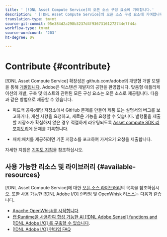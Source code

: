 ```yaml
---
title: ' [!DNL Asset Compute Service]의 오픈 소스 구성 요소에 기여합니다.'
description: ' [!DNL Asset Compute Service]의 오픈 소스 구성 요소에 기여합니다.'
translation-type: tm+mt
source-git-commit: 95e384d2a298b3237d4f93673161272744e7f44a
workflow-type: tm+mt
source-wordcount: '203'
ht-degree: 0%

---
```



# Contribute {#contribute}

[!DNL Asset Compute Service] 확장성은 github.com/adobe의 개방형 개발 모델을 통해  [개발됩니다](https://github.com/adobe). Adobe은 익스텐션 개발자의 공헌을 환영합니다. 맞춤형 애플리케이션의 개발, 구축 및 테스트와 관련된 모든 구성 요소는 오픈 소스로 제공됩니다. 다음과 같은 방법으로 제공할 수 있습니다.

* 피드백 공유:해당 저장소에서 GitHub 문제를 만들어 제품 또는 설명서의 버그를 보고하거나, 개선 사항을 요청하고, 새로운 기능을 요청할 수 있습니다. 발행물을 제출할 저장소가 확실하지 않은 경우 적절하게 라우팅되도록 [Asset compute SDK 리포지토리](https://github.com/adobe/asset-compute-sdk)에 문제를 기록합니다.

* 패치:패치를 제공하려면 기존 저장소를 포크하여 가져오기 요청을 제출합니다.

자세한 지침은 [기여도 지침](https://github.com/adobe/asset-compute-sdk/blob/master/.github/CONTRIBUTING.md)을 참조하십시오.

## 사용 가능한 리소스 및 라이브러리 {#available-resources}

[!DNL Asset Compute Service]에 대한 [오픈 소스 라이브러리](https://github.com/adobe/asset-compute-sdk#available-resources-and-libraries)의 목록을 참조하십시오. 또한 사용 가능한 [!DNL Adobe I/O] 런타임 및 OpenWhisk 리소스는 다음과 같습니다.

* [Apache OpenWhisk를 시작합니다](https://github.com/apache/incubator-openwhisk/tree/master/docs#getting-started-with-openwhisk).
* [랩:Runtime을 사용하여 합성 가능한 AI [!DNL Adobe Sensei] functions and [!DNL Adobe I/O] 를 구축할 수 있습니다](https://opensource.adobe.com/adobe-sensei-ai-functions/index.html).
* [[!DNL Adobe I/O] 런타임 FAQ](https://www.adobe.io/apis/experienceplatform/runtime/docs.html#!adobedocs/adobeio-runtime/master/resources/faq.md)

<!-- **TBD** for post-release:
* Link to Firefly open-source components.
* Issues in `aio` can be reported in Firefly repos.
* Issues in asset-compute-sdk or devtool goes into the relevant repos from Nui.
-->
